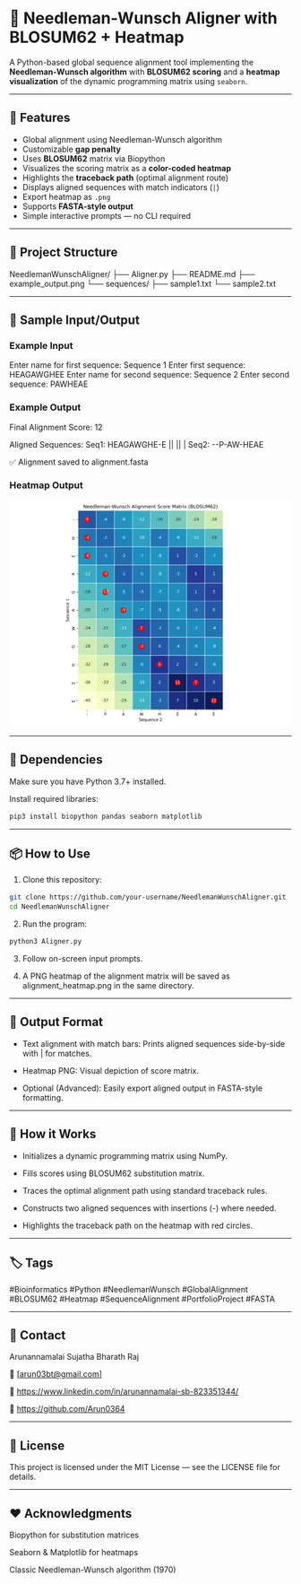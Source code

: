 # 🧬 Needleman-Wunsch Aligner with BLOSUM62 + Heatmap

A Python-based global sequence alignment tool implementing the **Needleman-Wunsch algorithm** with **BLOSUM62 scoring** and a **heatmap visualization** of the dynamic programming matrix using `seaborn`.

---

## 📌 Features

- Global alignment using Needleman-Wunsch algorithm
- Customizable **gap penalty**
- Uses **BLOSUM62** matrix via Biopython
- Visualizes the scoring matrix as a **color-coded heatmap**
- Highlights the **traceback path** (optimal alignment route)
- Displays aligned sequences with match indicators (`|`)
- Export heatmap as `.png`
- Supports **FASTA-style output**
- Simple interactive prompts — no CLI required

---

## 🚀 Project Structure

NeedlemanWunschAligner/
├── Aligner.py
├── README.md
├── example_output.png
└── sequences/
├── sample1.txt
└── sample2.txt

---

## 🧪 Sample Input/Output

### Example Input

Enter name for first sequence: Sequence 1
Enter first sequence: HEAGAWGHEE
Enter name for second sequence: Sequence 2
Enter second sequence: PAWHEAE

### Example Output

Final Alignment Score: 12

Aligned Sequences:
Seq1: HEAGAWGHE-E
          || || |
Seq2: --P-AW-HEAE

✅ Alignment saved to alignment.fasta

### Heatmap Output

<p align="center">
  <img src="alignment_heatmap.png" width="600" alt="Heatmap">
</p>

---

## 🧰 Dependencies

Make sure you have Python 3.7+ installed.

Install required libraries:

```bash
pip3 install biopython pandas seaborn matplotlib

```
---

## 📦 How to Use
1. Clone this repository:

```bash
git clone https://github.com/your-username/NeedlemanWunschAligner.git
cd NeedlemanWunschAligner

```
2. Run the program:

```bash
python3 Aligner.py

```
3. Follow on-screen input prompts.

4. A PNG heatmap of the alignment matrix will be saved as alignment_heatmap.png in the same directory.

---

## 📄 Output Format

+ Text alignment with match bars: Prints aligned sequences side-by-side with | for matches.

+ Heatmap PNG: Visual depiction of score matrix.

+ Optional (Advanced): Easily export aligned output in FASTA-style formatting.

---

## 🧠 How it Works

* Initializes a dynamic programming matrix using NumPy.

* Fills scores using BLOSUM62 substitution matrix.

* Traces the optimal alignment path using standard traceback rules.

* Constructs two aligned sequences with insertions (-) where needed.

* Highlights the traceback path on the heatmap with red circles.

---

## 🏷️ Tags

#Bioinformatics #Python #NeedlemanWunsch #GlobalAlignment #BLOSUM62 #Heatmap #SequenceAlignment #PortfolioProject #FASTA

---

## 👤 Contact

Arunannamalai Sujatha Bharath Raj

📧 [arun03bt@gmail.com]

🔗 https://www.linkedin.com/in/arunannamalai-sb-823351344/

🐙 https://github.com/Arun0364

---

## 📄 License

This project is licensed under the MIT License — see the LICENSE file for details.

---

## ❤️ Acknowledgments

Biopython for substitution matrices

Seaborn & Matplotlib for heatmaps

Classic Needleman-Wunsch algorithm (1970)








